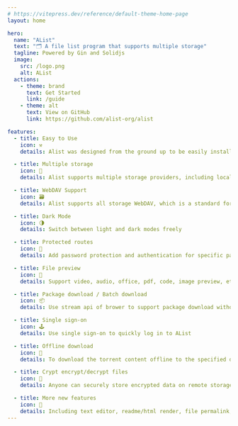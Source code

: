 ```yaml
---
# https://vitepress.dev/reference/default-theme-home-page
layout: home

hero:
  name: "AList"
  text: "🗂️ A file list program that supports multiple storage"
  tagline: Powered by Gin and Solidjs
  image:
    src: /logo.png
    alt: AList
  actions:
    - theme: brand
      text: Get Started
      link: /guide
    - theme: alt
      text: View on GitHub
      link: https://github.com/alist-org/alist

features:
  - title: Easy to Use
    icon: ⚒️
    details: Alist was designed from the ground up to be easily installed and it can be used on all platforms.

  - title: Multiple storage
    icon: 💾
    details: Alist supports multiple storage providers, including local storage, Aliyundrive, Onedrive, Google Drive, etc., and is easily expand.

  - title: WebDAV Support
    icon: 🗃️
    details: Alist supports all storage WebDAV, which is a standard for accessing files on.

  - title: Dark Mode
    icon: 🌗
    details: Switch between light and dark modes freely

  - title: Protected routes
    icon: 🔑
    details: Add password protection and authentication for specific path

  - title: File preview
    icon: 📄
    details: Support video, audio, office, pdf, code, image preview, etc. Even ipa install

  - title: Package download / Batch download
    icon: 📦
    details: Use stream api of brower to support package download without server usage / Batch download support folder using Aria2

  - title: Single sign-on
    icon: 🕹️
    details: Use single sign-on to quickly log in to AList

  - title: Offline download
    icon: 🧲
    details: To download the torrent content offline to the specified directory, a good network environment is required

  - title: Crypt encrypt/decrypt files
    icon: 🔐
    details: Anyone can securely store encrypted data on remote storage providers. Data is stored in a Crypt, and the provider can only see the Crypt, not your data.

  - title: More new features
    icon: 📝
    details: Including text editor, readme/html render, file permalink, cloudflare workers proxy, etc.
---
```

